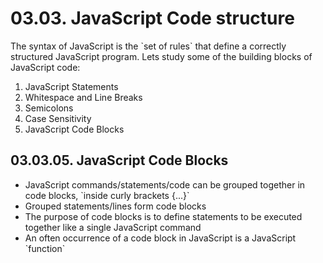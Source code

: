 03.03. JavaScript Code structure
================================

The syntax of JavaScript is the \`set of rules\` that define a correctly structured JavaScript program. Lets study some of the building blocks of JavaScript code:

1.  JavaScript Statements
2.  Whitespace and Line Breaks
3.  Semicolons
4.  Case Sensitivity
5.  JavaScript Code Blocks

03.03.05. JavaScript Code Blocks
--------------------------------

-   JavaScript commands/statements/code can be grouped together in code blocks, \`inside curly brackets {...}\`
-   Grouped statements/lines form code blocks
-   The purpose of code blocks is to define statements to be executed together like a single JavaScript command
-   An often occurrence of a code block in JavaScript is a JavaScript \`function\`
